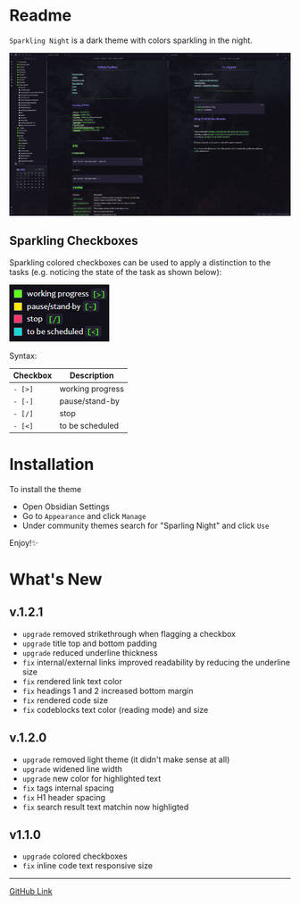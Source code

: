 # Readme

`Sparkling Night` is a dark theme with colors sparkling in the night. 

![img](img/sparkling_night.png)

## Sparkling Checkboxes

Sparkling colored checkboxes can be used to apply a distinction to the tasks (e.g. noticing the state of the task as shown below):

![img](img/checkboxes.png)

Syntax:

| Checkbox | Description |
|---|---|
|`- [>]` | working progress|
|`- [-]` | pause/stand-by|
|`- [/]` | stop |
|`- [<]` | to be scheduled |

# Installation

To install the theme

- Open Obsidian Settings
- Go to `Appearance` and click `Manage`
- Under community themes search for "Sparling Night" and click `Use`

Enjoy!✨


# What's New 

## v.1.2.1

- `upgrade` removed strikethrough when flagging a checkbox
- `upgrade` title top and bottom padding
- `upgrade` reduced underline thickness
- `fix` internal/external links improved readability by reducing the underline size  
- `fix` rendered link text color
- `fix` headings 1 and 2 increased bottom margin
- `fix` rendered code size
- `fix` codeblocks text color (reading mode) and size

## v.1.2.0

- `upgrade` removed light theme (it didn't make sense at all)
- `upgrade` widened line width
- `upgrade` new color for highlighted text
- `fix` tags internal spacing
- `fix` H1 header spacing
- `fix` search result text matchin now highligted

## v1.1.0

- `upgrade` colored checkboxes
- `fix` inline code text responsive size

---

[GitHub Link](git@github.com:isax785/obsidian-sparkling-night.git)